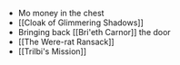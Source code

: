 - Mo money in the chest
- [[Cloak of Glimmering Shadows]]
- Bringing back [[Bri'eth Carnor]] the door
- [[The Were-rat Ransack]]
- [[Trilbi's Mission]]